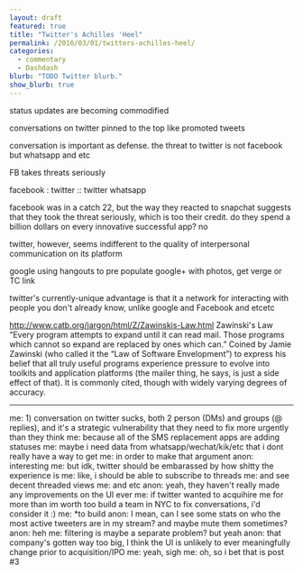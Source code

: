 ```yaml
---
layout: draft
featured: true
title: "Twitter's Achilles 'Heel"
permalink: /2016/03/01/twitters-achilles-heel/
categories:
  - commentary
  - Dashdash
blurb: "TODO Twitter blurb."
show_blurb: true
---
```

status updates are becoming commodified

conversations on twitter pinned to the top like promoted tweets


conversation is important as defense. the threat to twitter is not facebook but whatsapp and etc

FB takes threats seriously

facebook : twitter :: twitter whatsapp


facebook was in a catch 22, but the way they reacted to snapchat suggests that they took the threat seriously, which is too their credit. do they spend a billion dollars on every innovative successful app? no

twitter, however, seems indifferent to the quality of interpersonal communication on its platform

google using hangouts to pre populate google+ with photos, get verge or TC link

twitter's currently-unique advantage is that it a network for interacting with people you don't already know, unlike google and Facebook and etcetc



http://www.catb.org/jargon/html/Z/Zawinskis-Law.html
Zawinski's Law
“Every program attempts to expand until it can read mail. Those programs which cannot so expand are replaced by ones which can.” Coined by Jamie Zawinski (who called it the “Law of Software Envelopment”) to express his belief that all truly useful programs experience pressure to evolve into toolkits and application platforms (the mailer thing, he says, is just a side effect of that). It is commonly cited, though with widely varying degrees of accuracy.


-----

me: 1) conversation on twitter sucks, both 2 person (DMs) and groups (@ replies), and it's a strategic vulnerability that they need to fix more urgently than they think
me: because all of the SMS replacement apps are adding statuses
me: maybe i need data from whatsapp/wechat/kik/etc that i dont really have a way to get
me: in order to make that argument
anon: interesting
me: but idk, twitter should be embarassed by how shitty the experience is
me: like, i should be able to subscribe to threads
me: and see decent threaded views
me: and etc
anon: yeah, they haven't really made any improvements on the UI ever
me: if twitter wanted to acquihire me for more than im worth too build a team in NYC to fix conversations, i'd consider it :)
me: *to build
anon: I mean, can I see some stats on who the most active tweeters are in my stream? and maybe mute them sometimes?
anon: heh
me: filtering is maybe a separate problem? but yeah
anon: that company's gotten way too big, I think the UI is unlikely to ever meaningfully change prior to acquisition/IPO
me: yeah, sigh
me: oh, so i bet that is post #3

